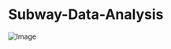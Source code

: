 # Subway-Data-Analysis


![Image](https://en.m.wikipedia.org/wiki/File:MTA_New_York_City_Subway_logo.svg)
